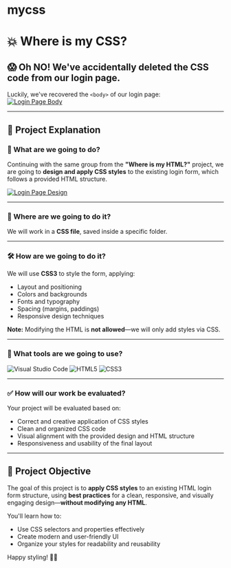 # mycss

# 💥 Where is my CSS?

## 😱 Oh NO! We've accidentally deleted the CSS code from our login page.

Luckily, we've recovered the `<body>` of our login page:  
[![Login Page Body](https://i.postimg.cc/j58R6Z1F/temp-Imagef-Pb-EPc.avif)](https://postimg.cc/0MwgPdPY)

---

## 📘 Project Explanation

### 🧠 What are we going to do?

Continuing with the same group from the **"Where is my HTML?"** project, we are going to **design and apply CSS styles** to the existing login form, which follows a provided HTML structure.

[![Login Page Design](https://i.postimg.cc/Gm0djBMd/temp-Image8b-Pbkf.avif)](https://postimg.cc/7fNFHL8W)

---

### 📍 Where are we going to do it?

We will work in a **CSS file**, saved inside a specific folder.

---

### 🛠️ How are we going to do it?

We will use **CSS3** to style the form, applying:
- Layout and positioning
- Colors and backgrounds
- Fonts and typography
- Spacing (margins, paddings)
- Responsive design techniques

**Note:** Modifying the HTML is **not allowed**—we will only add styles via CSS.

---

### 🧰 What tools are we going to use?

![Visual Studio Code](https://img.shields.io/badge/Visual%20Studio%20Code-0078d7.svg?style=for-the-badge&logo=visual-studio-code&logoColor=white) 
![HTML5](https://img.shields.io/badge/html5-%23E34F26.svg?style=for-the-badge&logo=html5&logoColor=white) 
![CSS3](https://img.shields.io/badge/css3-%231572B6.svg?style=for-the-badge&logo=css3&logoColor=white)

---

### ✅ How will our work be evaluated?

Your project will be evaluated based on:

- Correct and creative application of CSS styles
- Clean and organized CSS code
- Visual alignment with the provided design and HTML structure
- Responsiveness and usability of the final layout

---

## 🎯 Project Objective

The goal of this project is to **apply CSS styles** to an existing HTML login form structure, using **best practices** for a clean, responsive, and visually engaging design—**without modifying any HTML**.

You'll learn how to:

- Use CSS selectors and properties effectively  
- Create modern and user-friendly UI  
- Organize your styles for readability and reusability

Happy styling! 🎨✨

